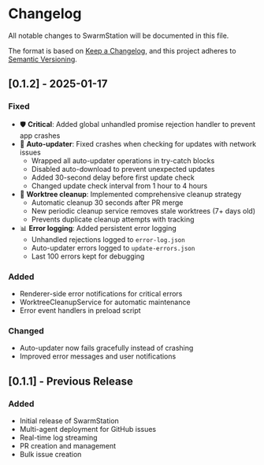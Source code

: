 # Changelog

All notable changes to SwarmStation will be documented in this file.

The format is based on [Keep a Changelog](https://keepachangelog.com/en/1.0.0/),
and this project adheres to [Semantic Versioning](https://semver.org/spec/v2.0.0.html).

## [0.1.2] - 2025-01-17

### Fixed
- 🛡️ **Critical**: Added global unhandled promise rejection handler to prevent app crashes
- 🔄 **Auto-updater**: Fixed crashes when checking for updates with network issues
  - Wrapped all auto-updater operations in try-catch blocks
  - Disabled auto-download to prevent unexpected updates
  - Added 30-second delay before first update check
  - Changed update check interval from 1 hour to 4 hours
- 🧹 **Worktree cleanup**: Implemented comprehensive cleanup strategy
  - Automatic cleanup 30 seconds after PR merge
  - New periodic cleanup service removes stale worktrees (7+ days old)
  - Prevents duplicate cleanup attempts with tracking
- 📊 **Error logging**: Added persistent error logging
  - Unhandled rejections logged to `error-log.json`
  - Auto-updater errors logged to `update-errors.json`
  - Last 100 errors kept for debugging

### Added
- Renderer-side error notifications for critical errors
- WorktreeCleanupService for automatic maintenance
- Error event handlers in preload script

### Changed
- Auto-updater now fails gracefully instead of crashing
- Improved error messages and user notifications

## [0.1.1] - Previous Release

### Added
- Initial release of SwarmStation
- Multi-agent deployment for GitHub issues
- Real-time log streaming
- PR creation and management
- Bulk issue creation